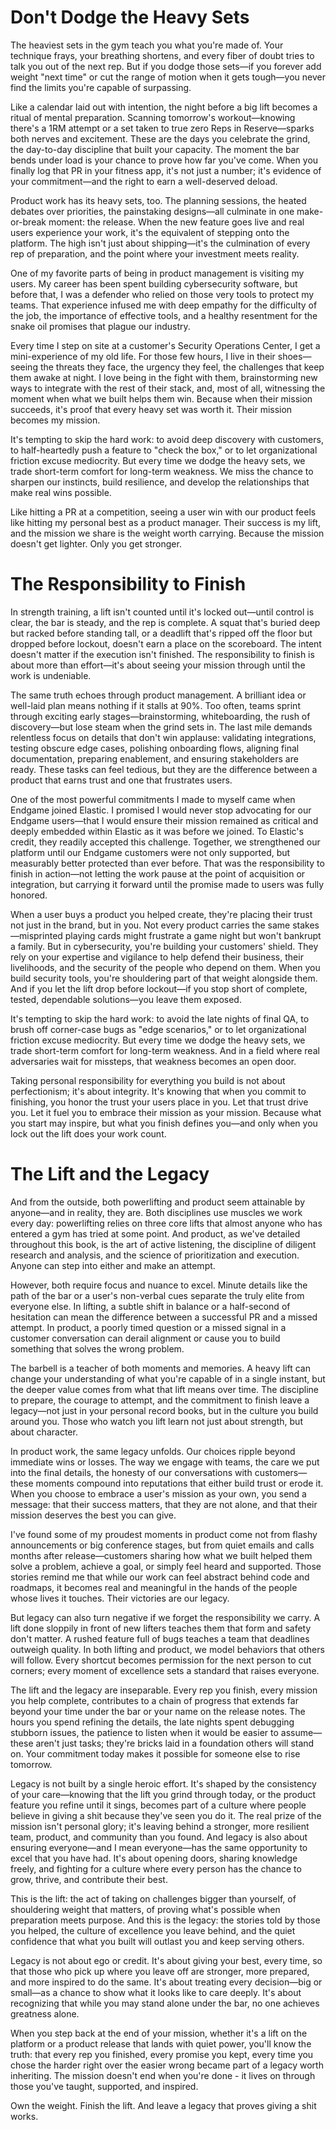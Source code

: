 
# Don't Dodge the Heavy Sets

The heaviest sets in the gym teach you what you're made of. Your technique frays, your breathing shortens, and every fiber of doubt tries to talk you out of the next rep. But if you dodge those sets—if you forever add weight "next time" or cut the range of motion when it gets tough—you never find the limits you're capable of surpassing.

Like a calendar laid out with intention, the night before a big lift becomes a ritual of mental preparation. Scanning tomorrow's workout—knowing there's a 1RM attempt or a set taken to true zero Reps in Reserve—sparks both nerves and excitement. These are the days you celebrate the grind, the day-to-day discipline that built your capacity. The moment the bar bends under load is your chance to prove how far you've come. When you finally log that PR in your fitness app, it's not just a number; it's evidence of your commitment—and the right to earn a well-deserved deload.

Product work has its heavy sets, too. The planning sessions, the heated debates over priorities, the painstaking designs—all culminate in one make-or-break moment: the release. When the new feature goes live and real users experience your work, it's the equivalent of stepping onto the platform. The high isn't just about shipping—it's the culmination of every rep of preparation, and the point where your investment meets reality.

One of my favorite parts of being in product management is visiting my users. My career has been spent building cybersecurity software, but before that, I was a defender who relied on those very tools to protect my teams. That experience infused me with deep empathy for the difficulty of the job, the importance of effective tools, and a healthy resentment for the snake oil promises that plague our industry.

Every time I step on site at a customer's Security Operations Center, I get a mini-experience of my old life. For those few hours, I live in their shoes—seeing the threats they face, the urgency they feel, the challenges that keep them awake at night. I love being in the fight with them, brainstorming new ways to integrate with the rest of their stack, and, most of all, witnessing the moment when what we built helps them win. Because when their mission succeeds, it's proof that every heavy set was worth it. Their mission becomes my mission.

It's tempting to skip the hard work: to avoid deep discovery with customers, to half-heartedly push a feature to "check the box," or to let organizational friction excuse mediocrity. But every time we dodge the heavy sets, we trade short-term comfort for long-term weakness. We miss the chance to sharpen our instincts, build resilience, and develop the relationships that make real wins possible.

Like hitting a PR at a competition, seeing a user win with our product feels like hitting my personal best as a product manager. Their success is my lift, and the mission we share is the weight worth carrying. Because the mission doesn't get lighter. Only you get stronger.

# The Responsibility to Finish

In strength training, a lift isn't counted until it's locked out—until control is clear, the bar is steady, and the rep is complete. A squat that's buried deep but racked before standing tall, or a deadlift that's ripped off the floor but dropped before lockout, doesn't earn a place on the scoreboard. The intent doesn't matter if the execution isn't finished. The responsibility to finish is about more than effort—it's about seeing your mission through until the work is undeniable.

The same truth echoes through product management. A brilliant idea or well-laid plan means nothing if it stalls at 90%. Too often, teams sprint through exciting early stages—brainstorming, whiteboarding, the rush of discovery—but lose steam when the grind sets in. The last mile demands relentless focus on details that don't win applause: validating integrations, testing obscure edge cases, polishing onboarding flows, aligning final documentation, preparing enablement, and ensuring stakeholders are ready. These tasks can feel tedious, but they are the difference between a product that earns trust and one that frustrates users.

One of the most powerful commitments I made to myself came when Endgame joined Elastic. I promised I would never stop advocating for our Endgame users—that I would ensure their mission remained as critical and deeply embedded within Elastic as it was before we joined. To Elastic's credit, they readily accepted this challenge. Together, we strengthened our platform until our Endgame customers were not only supported, but measurably better protected than ever before. That was the responsibility to finish in action—not letting the work pause at the point of acquisition or integration, but carrying it forward until the promise made to users was fully honored.

When a user buys a product you helped create, they're placing their trust not just in the brand, but in you. Not every product carries the same stakes—misprinted playing cards might frustrate a game night but won't bankrupt a family. But in cybersecurity, you're building your customers' shield. They rely on your expertise and vigilance to help defend their business, their livelihoods, and the security of the people who depend on them. When you build security tools, you're shouldering part of that weight alongside them. And if you let the lift drop before lockout—if you stop short of complete, tested, dependable solutions—you leave them exposed.

It's tempting to skip the hard work: to avoid the late nights of final QA, to brush off corner-case bugs as "edge scenarios," or to let organizational friction excuse mediocrity. But every time we dodge the heavy sets, we trade short-term comfort for long-term weakness. And in a field where real adversaries wait for missteps, that weakness becomes an open door.

Taking personal responsibility for everything you build is not about perfectionism; it's about integrity. It's knowing that when you commit to finishing, you honor the trust your users place in you. Let that trust drive you. Let it fuel you to embrace their mission as your mission. Because what you start may inspire, but what you finish defines you—and only when you lock out the lift does your work count.

# The Lift and the Legacy

And from the outside, both powerlifting and product seem attainable by anyone—and in reality, they are. Both disciplines use muscles we work every day: powerlifting relies on three core lifts that almost anyone who has entered a gym has tried at some point. And product, as we've detailed throughout this book, is the art of active listening, the discipline of diligent research and analysis, and the science of prioritization and execution. Anyone can step into either and make an attempt.

However, both require focus and nuance to excel. Minute details like the path of the bar or a user's non-verbal cues separate the truly elite from everyone else. In lifting, a subtle shift in balance or a half-second of hesitation can mean the difference between a successful PR and a missed attempt. In product, a poorly timed question or a missed signal in a customer conversation can derail alignment or cause you to build something that solves the wrong problem.

The barbell is a teacher of both moments and memories. A heavy lift can change your understanding of what you're capable of in a single instant, but the deeper value comes from what that lift means over time. The discipline to prepare, the courage to attempt, and the commitment to finish leave a legacy—not just in your personal record books, but in the culture you build around you. Those who watch you lift learn not just about strength, but about character.

In product work, the same legacy unfolds. Our choices ripple beyond immediate wins or losses. The way we engage with teams, the care we put into the final details, the honesty of our conversations with customers—these moments compound into reputations that either build trust or erode it. When you choose to embrace a user's mission as your own, you send a message: that their success matters, that they are not alone, and that their mission deserves the best you can give.

I've found some of my proudest moments in product come not from flashy announcements or big conference stages, but from quiet emails and calls months after release—customers sharing how what we built helped them solve a problem, achieve a goal, or simply feel heard and supported. Those stories remind me that while our work can feel abstract behind code and roadmaps, it becomes real and meaningful in the hands of the people whose lives it touches. Their victories are our legacy.

But legacy can also turn negative if we forget the responsibility we carry. A lift done sloppily in front of new lifters teaches them that form and safety don't matter. A rushed feature full of bugs teaches a team that deadlines outweigh quality. In both lifting and product, we model behaviors that others will follow. Every shortcut becomes permission for the next person to cut corners; every moment of excellence sets a standard that raises everyone.

The lift and the legacy are inseparable. Every rep you finish, every mission you help complete, contributes to a chain of progress that extends far beyond your time under the bar or your name on the release notes. The hours you spend refining the details, the late nights spent debugging stubborn issues, the patience to listen when it would be easier to assume—these aren't just tasks; they're bricks laid in a foundation others will stand on. Your commitment today makes it possible for someone else to rise tomorrow.

Legacy is not built by a single heroic effort. It's shaped by the consistency of your care—knowing that the lift you grind through today, or the product feature you refine until it sings, becomes part of a culture where people believe in giving a shit because they've seen you do it. The real prize of the mission isn't personal glory; it's leaving behind a stronger, more resilient team, product, and community than you found. And legacy is also about ensuring everyone—and I mean everyone—has the same opportunity to excel that you have had. It's about opening doors, sharing knowledge freely, and fighting for a culture where every person has the chance to grow, thrive, and contribute their best.

This is the lift: the act of taking on challenges bigger than yourself, of shouldering weight that matters, of proving what's possible when preparation meets purpose. And this is the legacy: the stories told by those you helped, the culture of excellence you leave behind, and the quiet confidence that what you built will outlast you and keep serving others.

Legacy is not about ego or credit. It's about giving your best, every time, so that those who pick up where you leave off are stronger, more prepared, and more inspired to do the same. It's about treating every decision—big or small—as a chance to show what it looks like to care deeply. It's about recognizing that while you may stand alone under the bar, no one achieves greatness alone.

When you step back at the end of your mission, whether it's a lift on the platform or a product release that lands with quiet power, you'll know the truth: that every rep you finished, every promise you kept, every time you chose the harder right over the easier wrong became part of a legacy worth inheriting. The mission doesn't end when you're done - it lives on through those you've taught, supported, and inspired.

Own the weight. Finish the lift. And leave a legacy that proves giving a shit works.
